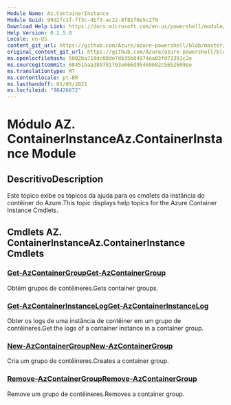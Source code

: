 ```yaml
---
Module Name: Az.ContainerInstance
Module Guid: 99d2fc1f-ff3c-4bf3-ac22-8f81f0e5c279
Download Help Link: https://docs.microsoft.com/en-us/powershell/module/az.containerinstance
Help Version: 0.2.5.0
Locale: en-US
content_git_url: https://github.com/Azure/azure-powershell/blob/master/src/ContainerInstance/ContainerInstance/help/Az.ContainerInstance.md
original_content_git_url: https://github.com/Azure/azure-powershell/blob/master/src/ContainerInstance/ContainerInstance/help/Az.ContainerInstance.md
ms.openlocfilehash: 5002ba710dc08de7db35b04974aa03fd72391c2e
ms.sourcegitcommit: 68451baa389791703e666d95469602c5652609ee
ms.translationtype: MT
ms.contentlocale: pt-BR
ms.lasthandoff: 01/05/2021
ms.locfileid: "98426672"
---
```

# <span data-ttu-id="27a64-101">Módulo AZ. ContainerInstance</span><span class="sxs-lookup"><span data-stu-id="27a64-101">Az.ContainerInstance Module</span></span>
## <span data-ttu-id="27a64-102">Descritivo</span><span class="sxs-lookup"><span data-stu-id="27a64-102">Description</span></span>
<span data-ttu-id="27a64-103">Este tópico exibe os tópicos da ajuda para os cmdlets da instância do contêiner do Azure.</span><span class="sxs-lookup"><span data-stu-id="27a64-103">This topic displays help topics for the Azure Container Instance Cmdlets.</span></span>

## <span data-ttu-id="27a64-104">Cmdlets AZ. ContainerInstance</span><span class="sxs-lookup"><span data-stu-id="27a64-104">Az.ContainerInstance Cmdlets</span></span>
### [<span data-ttu-id="27a64-105">Get-AzContainerGroup</span><span class="sxs-lookup"><span data-stu-id="27a64-105">Get-AzContainerGroup</span></span>](Get-AzContainerGroup.md)
<span data-ttu-id="27a64-106">Obtém grupos de contêineres.</span><span class="sxs-lookup"><span data-stu-id="27a64-106">Gets container groups.</span></span>

### [<span data-ttu-id="27a64-107">Get-AzContainerInstanceLog</span><span class="sxs-lookup"><span data-stu-id="27a64-107">Get-AzContainerInstanceLog</span></span>](Get-AzContainerInstanceLog.md)
<span data-ttu-id="27a64-108">Obter os logs de uma instância de contêiner em um grupo de contêineres.</span><span class="sxs-lookup"><span data-stu-id="27a64-108">Get the logs of a container instance in a container group.</span></span>

### [<span data-ttu-id="27a64-109">New-AzContainerGroup</span><span class="sxs-lookup"><span data-stu-id="27a64-109">New-AzContainerGroup</span></span>](New-AzContainerGroup.md)
<span data-ttu-id="27a64-110">Cria um grupo de contêineres.</span><span class="sxs-lookup"><span data-stu-id="27a64-110">Creates a container group.</span></span>

### [<span data-ttu-id="27a64-111">Remove-AzContainerGroup</span><span class="sxs-lookup"><span data-stu-id="27a64-111">Remove-AzContainerGroup</span></span>](Remove-AzContainerGroup.md)
<span data-ttu-id="27a64-112">Remove um grupo de contêineres.</span><span class="sxs-lookup"><span data-stu-id="27a64-112">Removes a container group.</span></span>

